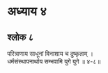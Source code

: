 # अध्याय ४

## श्लोक ८

परित्राणाय साधूनां विनाशाय च दुष्कृताम् ।<br>धर्मसंस्थापनार्थाय सम्भवामि युगे युगे ॥ ४-८॥<br><br>

